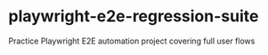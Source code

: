 # playwright-e2e-regression-suite
Practice Playwright E2E automation project covering full user flows
